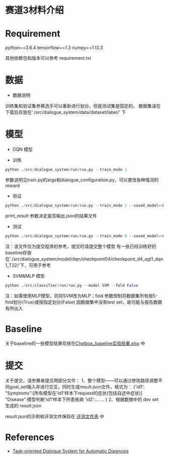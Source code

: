 # 赛道3材料介绍
# Requirement

python==3.6.4
tensorflow==1.3
numpy==1.13.3

其他依赖包和版本可以参考 requirement.txt

# 数据

* 数据说明

训练集和验证集参赛选手可以重新进行划分。但是测试集是固定的。
数据集请在下载后存放在'./src/dialogue_system/data/dataset/label/' 下

# 模型

- DQN 模型
* 训练
```python
python ./src/dialogue_system/run/run.py --train_mode 1
 ```
参数说明见train.py的args和dialogue_configuration.py，可以更改各种情况的reward

* 验证
```python
python ./src/dialogue_system/run/run.py --train_mode 2 --saved_model=<model_dir> --print_result 1
 ```
print_result 参数决定是否输出.json的结果文件
* 测试
```python
python ./src/dialogue_system/run/run.py --train_mode 0 --saved_model=<model_dir> --print_result 1
 ```
 
注：该文件仅为提交程序的参考，提交时请提交整个模型
    有一些已经训练好的baseline存放在'./src/dialogue_system/model/dqn/checkpoint04/checkpoint_d4_agt1_dqn1_T22/'下，可用于参考


- SVM&MLP 模型
```python
python ./src/classifier/run/run.py --model SVM --fold False 
 ```
注：如需使用MLP模型，则将SVM改为MLP；fold 参数控制将数据集所有按5-fold划分(True)或按指定划分(False)
因数据集中没有test set，故可能与报告数据有所出入

# Baseline
关于baseline的一些模型结果存放在[Chatbox_baseline实验结果.xlsx](./Chatbox_baseline实验结果.xlsx) 中

# 提交
关于提交，请参赛者提交两部分文件：
    1、整个模型——可以通过修改路径调整不同goal_set输入并进行交互，同时生成result.json文件，格式为：
	{'id1': "Symptoms":[所有模型在'id1'样本下request的症状(包括自述中症状)]
	       "Disease":模型判断'id1'样本下所患疾病
     'id2':...
	 ...
	}
	2、根据数据中的 dev set 生成的 result.json

result.json的示例和评测文件保存在	[评测文件夹](./MedicalChatbot-track3/src/Evaluation/) 中

# References

- [Task-oriented Dialogue System for Automatic Diagnosis](http://www.aclweb.org/anthology/P18-2033)
